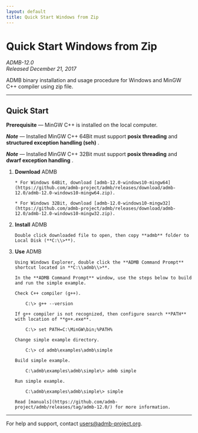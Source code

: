 ```yaml
---
layout: default
title: Quick Start Windows from Zip
---
```


Quick Start Windows from Zip
============================

*ADMB-12.0*  
*Released December 21, 2017*  

ADMB binary installation and usage procedure for Windows and MinGW C++ compiler using zip file.

---

Quick Start
-----------

**Prerequisite** &mdash; MinGW C++ is installed on the local computer.

_**Note**_ &mdash; Installed MinGW C++ 64Bit must support **posix threading** and **structured exception handling (seh)** .

_**Note**_ &mdash; Installed MinGW C++ 32Bit must support **posix threading** and **dwarf exception handling** .


1. **Download** ADMB

       * For Windows 64Bit, download [admb-12.0-windows10-mingw64](https://github.com/admb-project/admb/releases/download/admb-12.0/admb-12.0-windows10-mingw64.zip).

       * For Windows 32Bit, download [admb-12.0-windows10-mingw32](https://github.com/admb-project/admb/releases/download/admb-12.0/admb-12.0-windows10-mingw32.zip).

2. **Install** ADMB

       Double click downloaded file to open, then copy **admb** folder to Local Disk (**C:\\>**).

3. **Use** ADMB

       Using Windows Explorer, double click the **ADMB Command Prompt** shortcut located in **C:\\admb\\>**.

       In the **ADMB Command Prompt** window, use the steps below to build and run the simple example.

       Check C++ compiler (g++).

           C:\> g++ --version

       If g++ compiler is not recognized, then configure search **PATH** with location of **g++.exe**.

           C:\> set PATH=C:\MinGW\bin;%PATH%
 
       Change simple example directory.

           C:\> cd admb\examples\admb\simple

       Build simple example.

           C:\admb\examples\admb\simple\> admb simple

       Run simple example.

           C:\admb\examples\admb\simple\> simple

       Read [manuals](https://github.com/admb-project/admb/releases/tag/admb-12.0/) for more information.

---
For help and support, contact <users@admb-project.org>.
